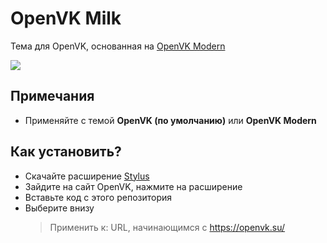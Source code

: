 # OpenVK Milk
Тема для OpenVK, основанная на [OpenVK Modern](https://github.com/openvk/openvk/tree/master/themepacks/openvk_modern)

<a href="https://userstyles.world/style/4005/openvk-milk"><img src="https://img.shields.io/badge/-%D0%94%D0%BE%D1%81%D1%82%D1%83%D0%BF%D0%BD%D0%BE%20%D0%B2%20Stylus-f1f1f1?style=for-the-badge"></a>

## Примечания
- Применяйте с темой **OpenVK (по умолчанию)** или **OpenVK Modern**
## Как установить?
- Скачайте расширение [Stylus](https://github.com/openstyles/stylus)
- Зайдите на сайт OpenVK, нажмите на расширение
- Вставьте код с этого репозитория
- Выберите внизу 
  > Применить к: URL, начинающимся с https://openvk.su/
